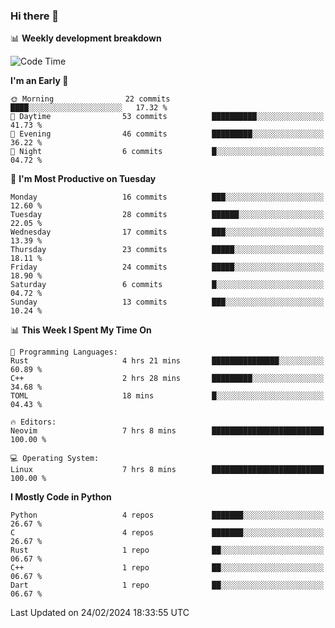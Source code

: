 ### Hi there 👋

📊 **Weekly development breakdown**
<!--START_SECTION:waka-->
![Code Time](http://img.shields.io/badge/Code%20Time-78%20hrs%2054%20mins-blue)

**I'm an Early 🐤** 

```text
🌞 Morning                22 commits          ████░░░░░░░░░░░░░░░░░░░░░   17.32 % 
🌆 Daytime                53 commits          ██████████░░░░░░░░░░░░░░░   41.73 % 
🌃 Evening                46 commits          █████████░░░░░░░░░░░░░░░░   36.22 % 
🌙 Night                  6 commits           █░░░░░░░░░░░░░░░░░░░░░░░░   04.72 % 
```
📅 **I'm Most Productive on Tuesday** 

```text
Monday                   16 commits          ███░░░░░░░░░░░░░░░░░░░░░░   12.60 % 
Tuesday                  28 commits          ██████░░░░░░░░░░░░░░░░░░░   22.05 % 
Wednesday                17 commits          ███░░░░░░░░░░░░░░░░░░░░░░   13.39 % 
Thursday                 23 commits          █████░░░░░░░░░░░░░░░░░░░░   18.11 % 
Friday                   24 commits          █████░░░░░░░░░░░░░░░░░░░░   18.90 % 
Saturday                 6 commits           █░░░░░░░░░░░░░░░░░░░░░░░░   04.72 % 
Sunday                   13 commits          ███░░░░░░░░░░░░░░░░░░░░░░   10.24 % 
```


📊 **This Week I Spent My Time On** 

```text
💬 Programming Languages: 
Rust                     4 hrs 21 mins       ███████████████░░░░░░░░░░   60.89 % 
C++                      2 hrs 28 mins       █████████░░░░░░░░░░░░░░░░   34.68 % 
TOML                     18 mins             █░░░░░░░░░░░░░░░░░░░░░░░░   04.43 % 

🔥 Editors: 
Neovim                   7 hrs 8 mins        █████████████████████████   100.00 % 

💻 Operating System: 
Linux                    7 hrs 8 mins        █████████████████████████   100.00 % 
```

**I Mostly Code in Python** 

```text
Python                   4 repos             ███████░░░░░░░░░░░░░░░░░░   26.67 % 
C                        4 repos             ███████░░░░░░░░░░░░░░░░░░   26.67 % 
Rust                     1 repo              ██░░░░░░░░░░░░░░░░░░░░░░░   06.67 % 
C++                      1 repo              ██░░░░░░░░░░░░░░░░░░░░░░░   06.67 % 
Dart                     1 repo              ██░░░░░░░░░░░░░░░░░░░░░░░   06.67 % 
```




 Last Updated on 24/02/2024 18:33:55 UTC
<!--END_SECTION:waka-->
<!--
**R-enanVieira/R-enanVieira** is a ✨ _special_ ✨ repository because its `README.md` (this file) appears on your GitHub profile.

Here are some ideas to get you started:

- 🔭 I’m currently working on ...
- 🌱 I’m currently learning ...
- 👯 I’m looking to collaborate on ...
- 🤔 I’m looking for help with ...
- 💬 Ask me about ...
- 📫 How to reach me: ...
- 😄 Pronouns: ...
- ⚡ Fun fact: ...
-->
